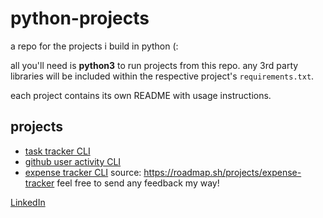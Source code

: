 # python-projects

a repo for the projects i build in python (:

all you'll need is **python3** to run projects from this repo. any 3rd party libraries will be included within the respective project's `requirements.txt`.

each project contains its own README with usage instructions.

## projects

- [task tracker CLI](./task-tracker-cli/README.md) 
- [github user activity CLI](./github-user-activity/README.md) 
- [expense tracker CLI](./expense-tracker/README.md) source: https://roadmap.sh/projects/expense-tracker
feel free to send any feedback my way!

[LinkedIn](https://www.linkedin.com/in/ferrell-gray-ab3121182/)
